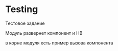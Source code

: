 # Testing
Тестовое задание

Модуль развернет компонент и HB 

в корне модуля есть пример вызова компонента

